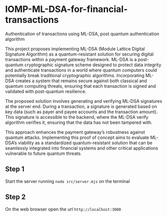 # IOMP-ML-DSA-for-financial-transactions

Authentication of transactions using ML-DSA, post quantum authentication algorithm <br>

This project proposes implementing ML-DSA (Module Lattice Digital Signature Algorithm) as a quantum-resistant solution for securing digital transactions within a payment gateway framework. ML-DSA is a post-quantum cryptographic signature scheme designed to protect data integrity and authenticate transactions in a world where quantum computers could potentially break traditional cryptographic algorithms. Incorporating ML-DSA creates a system that remains secure against both classical and quantum computing threats, ensuring that each transaction is signed and validated with post-quantum resilience. <br>

The proposed solution involves generating and verifying ML-DSA signatures at the server end. During a transaction, a signature is generated based on key data (such as payer and payee accounts and the transaction amount). This signature is accessible to the backend, where the ML-DSA verify algorithm verifies it, ensuring that the data has not been tampered with. <br>

This approach enhances the payment gateway’s robustness against quantum attacks. Implementing this proof of concept aims to evaluate ML-DSA’s viability as a standardized quantum-resistant solution that can be seamlessly integrated into financial systems and other critical applications vulnerable to future quantum threats.

## Step 1

Start the server running `node src/server.mjs` on the terminal

## Step 2

On the web browser open the url `http://localhost:3000`

